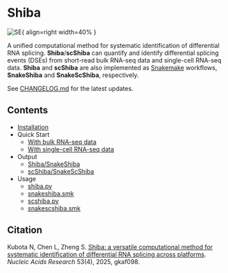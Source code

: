 # Shiba

![SE](https://github.com/Sika-Zheng-Lab/Shiba/blob/main/img/Shiba_icon.png?raw=true){ align=right width=40% }

A unified computational method for systematic identification of differential RNA splicing. **Shiba**/**scShiba** can quantify and identify differential splicing events (DSEs) from short-read bulk RNA-seq data and single-cell RNA-seq data. **Shiba** and **scShiba** are also implemented as [Snakemake](https://snakemake.readthedocs.io/en/stable/) workflows, **SnakeShiba** and **SnakeScShiba**, respectively.

See [CHANGELOG.md](https://github.com/Sika-Zheng-Lab/Shiba/blob/main/CHANGELOG.md) for the latest updates.

## Contents

- [Installation](installation.md)
- Quick Start
    - [With bulk RNA-seq data](quickstart/diff_splicing_bulk.md)
    - [With single-cell RNA-seq data](quickstart/diff_splicing_sc.md)
- Output
    - [Shiba/SnakeShiba](output/shiba.md)
    - [scShiba/SnakeScShiba](output/scshiba.md)
- Usage
    - [shiba.py](usage/shiba.md)
    - [snakeshiba.smk](usage/snakeshiba.md)
    - [scshiba.py](usage/scshiba.md)
    - [snakescshiba.smk](usage/snakescshiba.md)

## Citation

Kubota N, Chen L, Zheng S. [Shiba: a versatile computational method for systematic identification of differential RNA splicing across platforms](https://academic.oup.com/nar/article/53/4/gkaf098/8042001). *Nucleic Acids Research*  53(4), 2025, gkaf098.

